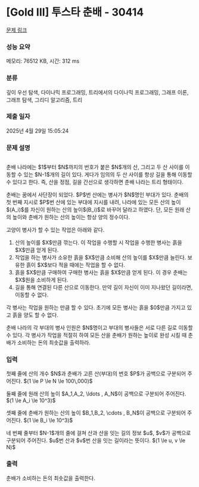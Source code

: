 # [Gold III] 투스타 춘배 - 30414 

[문제 링크](https://www.acmicpc.net/problem/30414) 

### 성능 요약

메모리: 76512 KB, 시간: 312 ms

### 분류

깊이 우선 탐색, 다이나믹 프로그래밍, 트리에서의 다이나믹 프로그래밍, 그래프 이론, 그래프 탐색, 그리디 알고리즘, 트리

### 제출 일자

2025년 4월 29일 15:05:24

### 문제 설명

<p style="text-align: center;"><img alt="" src=""></p>

<p>춘배 나라에는 $1$부터 $N$까지의 번호가 붙은 $N$개의 산, 그리고 두 산 사이를 이동할 수 있는 $N-1$개의 길이 있다. 게다가 임의의 두 산 사이를 항상 길을 통해 이동할 수 있다고 한다. 즉, 산을 정점, 길을 간선으로 생각하면 춘배 나라는 트리 형태이다.</p>

<p>춘배는 꿈에서 사단장이 되었다. $P$번 산에는 병사가 $N$명인 부대가 있다. 춘배의 첫 번째 지시로 $P$번 산에 있는 부대에 지시를 내려, 나라에 있는 모든 산의 높이$(A_i)$를 자신이 원하는 산의 높이$(B_i)$로 바꾸어 달라고 하였다. 단, 모든 원래 산의 높이와 춘배가 원하는 산의 높이는 항상 양의 정수이다.</p>

<p>고양이 병사가 할 수 있는 작업은 아래와 같다.</p>

<ol>
	<li>산의 높이를 $X$만큼 깎는다. 이 작업을 수행할 시 작업을 수행한 병사는 흙을 $X$만큼 얻게 된다.</li>
	<li>작업을 하는 병사가 소유한 흙을 $X$만큼 소비해 산의 높이를 $X$만큼 늘린다. 보유한 흙이 $X$보다 적을 때에는 작업을 할 수 없다.</li>
	<li>흙을 $X$만큼 구매하여 구매한 병사는 흙을 $X$만큼 얻게 된다. 이 경우 춘배는 $X$원을 소비하게 된다.</li>
	<li>길을 통해 연결된 다른 산으로 이동한다. 만약 길이 자신이 이미 지나왔던 길이라면, 이동할 수 없다.</li>
</ol>

<p>각 병사는 작업을 원하는 만큼 할 수 있다. 초기에 모든 병사는 흙을 $0$만큼 가지고 있고 흙을 양도 할 수 없다.</p>

<p>춘배 나라의 각 부대의 병사 인원은 $N$명이고 부대의 병사들은 서로 다른 길로 이동할 수 있다. 각 병사가 작업을 적절히 하여 모든 산을 춘배가 원하는 높이로 완성 시킬 때 춘배가 소비하는 돈의 최솟값을 출력하라.</p>

### 입력 

 <p>첫째 줄에 산의 개수 $N$과 춘배가 고른 산(부대)의 번호 $P$가 공백으로 구분되어 주어진다. $(1 \le P \le N \le 100\,000)$</p>

<p>둘째 줄에 원래 산의 높이 $A_1,A_2, \ldots , A_N$이 공백으로 구분되어 주어진다. $(1 \le A_i \le 10^3)$</p>

<p>셋째 줄에 춘배가 원하는 산의 높이 $B_1,B_2, \cdots , B_N$이 공백으로 구분되어 주어진다. $(1 \le B_i \le 10^3)$</p>

<p>네 번째 줄부터 $N-1$개의 줄에 걸쳐 산과 산을 잇는 길의 정보 $u$, $v$가 공백으로 구분되어 주어진다. $u$번 산과 $v$번 산을 잇는 길이라는 뜻이다. $(1 \le u, v \le N)$</p>

### 출력 

 <p>춘배가 소비하는 돈의 최솟값을 출력한다.</p>

